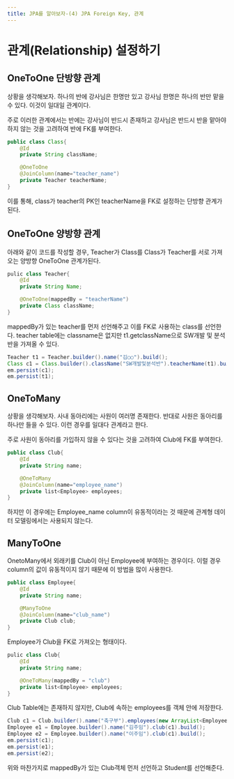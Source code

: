```yaml
---
title: JPA를 알아보자-(4) JPA Foreign Key, 관계
---
```


# 관계(Relationship) 설정하기

## OneToOne 단방향 관계
상황을 생각해보자.  하나의 반에 강사님은 한명만 있고 강사님 한명은 하나의 반만 맡을 수 있다. 이것이 일대일 관계이다.

주로 이러한 관계에서는  반에는 강사님이 반드시 존재하고 강사님은 반드시 반을 맡아야 하지 않는 것을 고려하여 반에 FK를 부여한다.

```java
public class Class{
	@Id
	private String className;

	@OneToOne
	@JoinColumn(name="teacher_name")
	private Teacher teacherName;
}
```
이를 통해,  class가 teacher의 PK인 teacherName을 FK로 설정하는 단방향 관계가 된다.

## OneToOne 양방향 관계
아래와 같이 코드를 작성할 경우, Teacher가 Class를 Class가 Teacher를 서로 가져오는 양방향 OneToOne 관계가된다.
```java
pulic class Teacher{
	@Id
	private String Name;

	@OneToOne(mappedBy = "teacherName")
    private Class className;
}
```
mappedBy가 있는 teacher를 먼저 선언해주고 이를 FK로 사용하는 class를 선언한다.
teacher table에는 classname은 없지만 t1.getclassName으로 SW개발 및 분석반을 가져올 수 있다.
```java
Teacher t1 = Teacher.builder().name("김○○").build();
Class c1 = Class.builder().className("SW개발및분석반").teacherName(t1).build();
em.persist(c1);
em.persist(t1);
```

## OneToMany
상황을 생각해보자.  사내 동아리에는 사원이 여러명 존재한다.  반대로 사원은 동아리를 하나만 들을 수 있다.
이런 경우를 일대다 관계라고 한다.

주로 사원이 동아리를 가입하지 않을 수 있다는 것을 고려하여 Club에 FK를 부여한다.
```java
public class Club{
	@Id
	private String name;

	@OneToMany
	@JoinColumn(name="employee_name")
	private list<Employee> employees;
}
```
하지만 이 경우에는 Employee_name column이 유동적이라는 것 때문에 관계형 데이터 모델링에서는 사용되지 않는다.


## ManyToOne
OnetoMany에서 외래키를 Club이 아닌 Employee에 부여하는 경우이다. 이럴 경우 column의 값이 유동적이지 않기 때문에 이 방법을 많이 사용한다.
```java
public class Employee{
	@Id
	private String name;

	@ManyToOne
	@JoinColumn(name="club_name")
	private Club club;
}
```
Employee가 Club을 FK로 가져오는 형태이다.

```java
pulic class Club{
	@Id
	private String name;

	@OneToMany(mappedBy = "club")
	private list<Employee> employees;
}
```
Club Table에는 존재하지 않지만,  Club에 속하는 employees를 객체 안에 저장한다.
```java
Club c1 = Club.builder().name("축구부").employees(new ArrayList<Employee>()).build();
Employee e1 = Employee.builder().name("김주임").club(c1).build();
Employee e2 = Employee.builder().name("이주임").club(c1).build();
em.persist(c1);
em.persist(e1);
em.persist(e2);
```
위와 마찬가지로 mappedBy가 있는 Club객체 먼저 선언하고 Student를 선언해준다.
